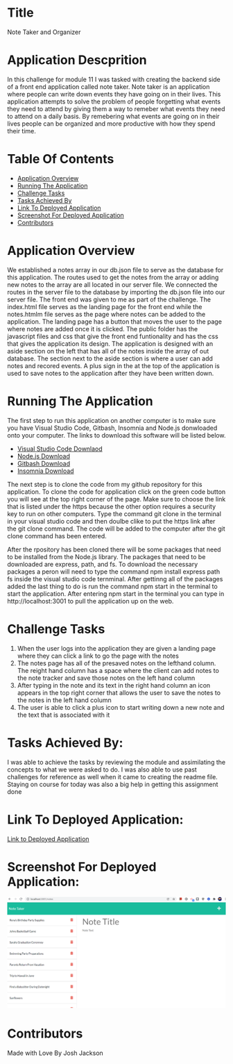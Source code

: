 # Title
Note Taker and Organizer

# Application Descprition
In this challenge for module 11 I was tasked with creating the backend side of a front end application called note taker. Note taker is an application where people can write down events they have going on in their lives. This application attempts to solve the problem of people forgetting what events they need to attend by giving them a way to remeber what events they need to attend on a daily basis. By remebering what events are going on in their lives people can be organized and more productive with how they spend their time. 

# Table Of Contents
- [Application Overview](#application-overview)
- [Running The Application](#running-the-application)
- [Challenge Tasks](#challenge-tasks)
- [Tasks Achieved By](#tasks-achieved-by)
- [Link To Deployed Application](#link-to-deployed-application)
- [Screenshot For Deployed Application](#screenshot-for-deployed-application)
- [Contributors](#contributors)

# Application Overview
We established a notes array in our db.json file to serve as the database for this application. The routes used to get the notes from the array or adding new notes to the array are all located in our server file. We connected the routes in the server file to the database by importing the db.json file into our server file. The front end was given to me as part of the challenge. The index.html file serves as the landing page for the front end while the notes.htmlm file serves as the page where notes can be added to the application. The landing page has a button that moves the user to the page where notes are added once it is clicked. The public folder has the javascript files and css that give the front end funtionality and has the css that gives the application its design. The application is designed with an aside section on the left that has all of the notes inside the array of out database. The section next to the aside section is where a user can add notes and recored events. A plus sign in the at the top of  the application is used to save notes to the application after they have been written down.

# Running The Application
The first step to run this application on another computer is to make sure you have Visual Studio Code, Gitbash, Insomnia and Node.js donwloaded onto your computer. The links to download this software will be listed below. 
- <a href="https://code.visualstudio.com/docs/setup/setup-overview">Visual Studio Code Downlaod</a>
- <a href="https://nodejs.org/en/">Node.js Download</a>
- <a href="https://git-scm.com/downloads">Gitbash Download</a>
- <a href="https://insomnia.rest/">Insomnia Download</a>

The next step is to clone the code from my github repository for this application. To clone the code for application click on the green code button you will see at the top right 
corner of the page. Make sure to choose the link that is listed under the https because the other option requires a security key to run on other computers. Type the command git
clone in the terminal in your visual studio code and then doulbe clike to put the https link after the git clone command. The code will be added to the computer after the git clone command has been entered. 

After the rpository has been cloned there will be some packages that need to be installed from the Node.js library. The packages that need to be downloaded are express, path, and fs.
To download the necessary packages a peron will need to type the command npm install express path fs inside the visual studio code ternminal. After gettinng all of the packages added the last thing to do is run the command npm start in the terminal to start the application. After entering npm start in the terminal you can type in http://localhost:3001 to pull the application up on the web.

# Challenge Tasks
1. When the user logs into the application they are given a landing page where they can click a link to go the page with the notes
2. The notes page has all of the presaved notes on the lefthand column. The reight hand column has a space where the client can add notes to the note tracker and save those notes on the left hand column
3. After typing in the note and its text in the right hand column an icon appears in the top right corner that allows the user to save the notes to the notes in the left hand column
4. The user is able to click a plus icon to start writing down a new note and the text that is associated with it

# Tasks Achieved By:
I was able to achieve the tasks by reviewing the module and assimilating the concepts to what we were asked to do. I was also able to use past challenges for reference as well when it came to creating the readme file. Staying on course for today was also a big help in getting this assignment done

# Link To Deployed Application:
<a href="https://sleepy-stream-94662.herokuapp.com/notes">Link to Deployed Application</a>

# Screenshot For Deployed Application:
<img src="./public/images/noteshot.png" alt="Screenshot for Note Taker" />

# Contributors
Made with Love By Josh Jackson